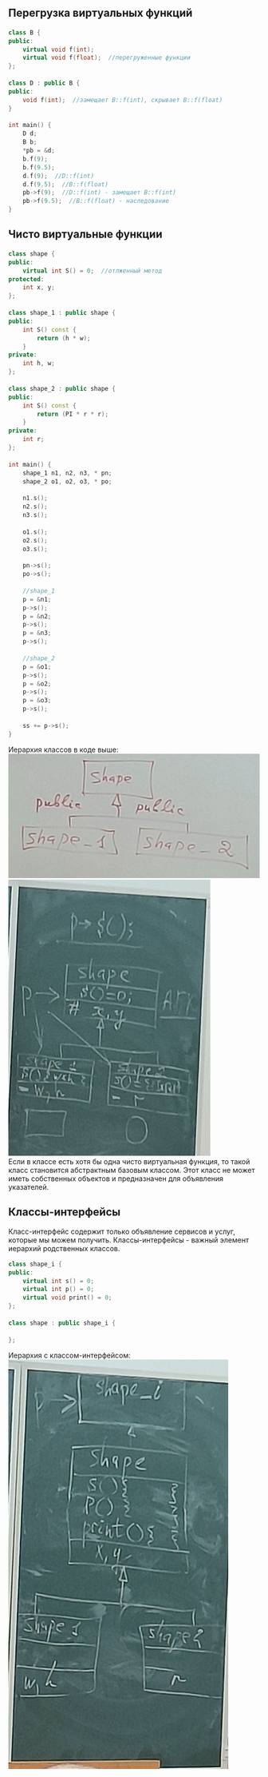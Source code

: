 ## Перегрузка виртуальных функций
```cpp
class B {
public:
	virtual void f(int);
	virtual void f(float);  //перегруженные функции
};

class D : public B {
public:
	void f(int);  //замещает B::f(int), скрывает B::f(float)
}

int main() {
	D d;
	B b;
	*pb = &d;
	b.f(9);
	b.f(9.5);
	d.f(9);  //D::f(int)
	d.f(9.5);  //B::f(float)
	pb->f(9);  //D::f(int) - замещает B::f(int)
	pb->f(9.5);  //B::f(float) - наследование
}
```
## Чисто виртуальные функции
```cpp
class shape {
public:
	virtual int S() = 0;  //отлженный метод
protected:
	int x, y;
};

class shape_1 : public shape {
public:
	int S() const {
		return (h * w);
	}
private:
	int h, w;
};

class shape_2 : public shape {
public:
	int S() const {
		return (PI * r * r);
	}
private:
	int r;
};

int main() {
	shape_1 n1, n2, n3, * pn;
	shape_2 o1, o2, o3, * po;

	n1.s();
	n2.s();
	n3.s();

	o1.s();
	o2.s();
	o3.s();

	pn->s();
	po->s();

	//shape_1
	p = &n1;
	p->s();
	p = &n2;
	p->s();
	p = &n3;
	p->s();

	//shape_2
	p = &o1;
	p->s();
	p = &o2;
	p->s();
	p = &o3;
	p->s();

	ss += p->s();
}
```
Иерархия классов в коде выше:  
![Иерархия классов shape, shape_1 и shape_2](../Pictures/04_01.%20Иерархия%20классов%20shape,%20shape_1%20и%20shape_2.png)  
![Иерархия классов shape, shape_1 и shape_2](../Pictures/04_02.%20Иерархия%20классов%20shape,%20shape_1%20и%20shape_2.png)  
Если в классе есть хотя бы одна чисто виртуальная функция, то такой класс становится абстрактным базовым классом. Этот класс не может иметь собственных объектов и предназначен для объявления указателей.
## Классы-интерфейсы
Класс-интерфейс содержит только объявление сервисов и услуг, которые мы можем получить. Классы-интерфейсы - важный элемент иерархий родственных классов.
```cpp
class shape_i {
public:
	virtual int s() = 0;
	virtual int p() = 0;
	virtual void print() = 0;
};

class shape : public shape_i {

};
```
Иерархия с классом-интерфейсом:  
![Иерархия с классом-интерфейсом shape_i](../Pictures/04_03.%20Иерархия%20с%20классом-интерфейсом%20shape_i.png)
